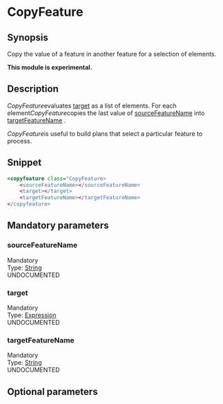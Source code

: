 <h1 class="module">CopyFeature</h1>

## Synopsis

Copy the value of a feature in another feature for a selection of elements.

**This module is experimental.**

## Description

*CopyFeature*evaluates <a href="#target" class="param">target</a> as a list of elements. For each element*CopyFeature*copies the last value of <a href="#sourceFeatureName" class="param">sourceFeatureName</a> into <a href="#targetFeatureName" class="param">targetFeatureName</a> .

*CopyFeature*is useful to build plans that select a particular feature to process.

## Snippet



```xml
<copyfeature class="CopyFeature>
    <sourceFeatureName></sourceFeatureName>
    <target></target>
    <targetFeatureName></targetFeatureName>
</copyfeature>
```

## Mandatory parameters

<h3 id="sourceFeatureName" class="param">sourceFeatureName</h3>

<div class="param-level param-level-mandatory">Mandatory
</div>
<div class="param-type">Type: <a href="../converter/java.lang.String" class="converter">String</a>
</div>
UNDOCUMENTED

<h3 id="target" class="param">target</h3>

<div class="param-level param-level-mandatory">Mandatory
</div>
<div class="param-type">Type: <a href="../converter/fr.inra.maiage.bibliome.alvisnlp.core.corpus.expressions.Expression" class="converter">Expression</a>
</div>
UNDOCUMENTED

<h3 id="targetFeatureName" class="param">targetFeatureName</h3>

<div class="param-level param-level-mandatory">Mandatory
</div>
<div class="param-type">Type: <a href="../converter/java.lang.String" class="converter">String</a>
</div>
UNDOCUMENTED

## Optional parameters

